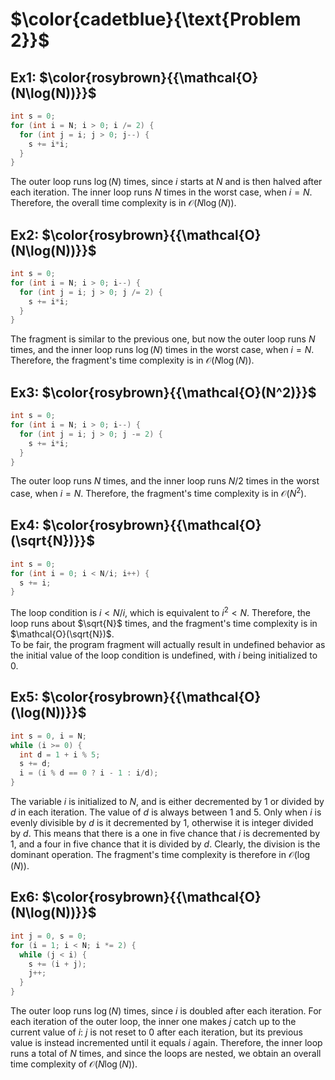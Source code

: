 # $\color{cadetblue}{\text{Problem 2}}$

## Ex1: $\color{rosybrown}{{\mathcal{O}(N\log(N))}}$

```c
int s = 0;
for (int i = N; i > 0; i /= 2) {
  for (int j = i; j > 0; j--) {
    s += i*i;
  }
}
```

The outer loop runs $\log(N)$ times, since $i$ starts at $N$ and is then halved after each iteration. The inner loop runs $N$ times in the worst case, when $i = N$. Therefore, the overall time complexity is in $\mathcal{O}(N\log(N))$.

## Ex2: $\color{rosybrown}{{\mathcal{O}(N\log(N))}}$

```c
int s = 0;
for (int i = N; i > 0; i--) {
  for (int j = i; j > 0; j /= 2) {
    s += i*i;
  }
}
```

The fragment is similar to the previous one, but now the outer loop runs $N$ times, and the inner loop runs $\log(N)$ times in the worst case, when $i = N$. Therefore, the fragment's time complexity is in $\mathcal{O}(N\log(N))$.

## Ex3: $\color{rosybrown}{{\mathcal{O}(N^2)}}$

```c
int s = 0;
for (int i = N; i > 0; i--) {
  for (int j = i; j > 0; j -= 2) {
    s += i*i;
  }
}
```

The outer loop runs $N$ times, and the inner loop runs $N/2$ times in the worst case, when $i = N$. Therefore, the fragment's time complexity is in $\mathcal{O}(N^2)$.

## Ex4: $\color{rosybrown}{{\mathcal{O}(\sqrt{N})}}$

```c
int s = 0;
for (int i = 0; i < N/i; i++) {
  s += i;
}
```

The loop condition is $i < N/i$, which is equivalent to $i^2 < N$. Therefore, the loop runs about $\sqrt{N}$ times, and the fragment's time complexity is in $\mathcal{O}(\sqrt{N})$.  
To be fair, the program fragment will actually result in undefined behavior as the initial value of the loop condition is undefined, with $i$ being initialized to 0.

## Ex5: $\color{rosybrown}{{\mathcal{O}(\log(N))}}$

```c
int s = 0, i = N;
while (i >= 0) {
  int d = 1 + i % 5;
  s += d;
  i = (i % d == 0 ? i - 1 : i/d);
}
```

The variable $i$ is initialized to $N$, and is either decremented by 1 or divided by $d$ in each iteration. The value of $d$ is always between 1 and 5. Only when $i$ is evenly divisible by $d$ is it decremented by $1$, otherwise it is integer divided by $d$. This means that there is a one in five chance that $i$ is decremented by $1$, and a four in five chance that it is divided by $d$. Clearly, the division is the dominant operation. The fragment's time complexity is therefore in $\mathcal{O}(\log(N))$.

## Ex6: $\color{rosybrown}{{\mathcal{O}(N\log(N))}}$

```c
int j = 0, s = 0;
for (i = 1; i < N; i *= 2) {
  while (j < i) {
    s += (i + j);
    j++;
  }
}
```

The outer loop runs $\log(N)$ times, since $i$ is doubled after each iteration. For each iteration of the outer loop, the inner one makes $j$ catch up to the current value of $i$: $j$ is not reset to 0 after each iteration, but its previous value is instead incremented until it equals $i$ again. Therefore, the inner loop runs a total of $N$ times, and since the loops are nested, we obtain an overall time complexity of $\mathcal{O}(N\log(N))$.
